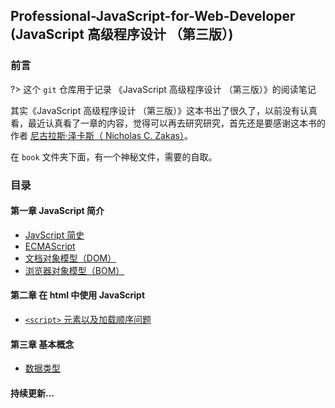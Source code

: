 ## Professional-JavaScript-for-Web-Developer (JavaScript 高级程序设计 （第三版）)
### 前言

?> 这个 `git` 仓库用于记录 《JavaScript 高级程序设计 （第三版）》的阅读笔记

其实《JavaScript 高级程序设计 （第三版）》这本书出了很久了，以前没有认真看，最近认真看了一章的内容，觉得可以再去研究研究，首先还是要感谢这本书的作者 [尼古拉斯·泽卡斯（ Nicholas C. Zakas）](https://github.com/nzakas)。

在 `book` 文件夹下面，有一个神秘文件，需要的自取。

### 目录

#### 第一章  JavaScript 简介

* [JavScript 简史](chapter01-javascript-brief-history)
* [ECMAScript](chapter01-ecmascript.md)
* [文档对象模型（DOM）](chapter01-dom.md)
* [浏览器对象模型（BOM）](chapter01-bom.md)

#### 第二章 在 html 中使用 JavaScript
* [`<script>` 元素以及加载顺序问题](chapter02-script.md)

#### 第三章 基本概念
  * [数据类型](chapter03-type-of-data.md)

#### 持续更新...